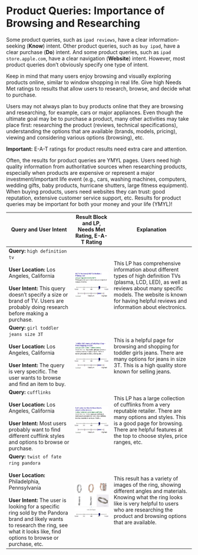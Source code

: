 # Product Queries: Importance of Browsing and Researching

Some product queries, such as `ipad reviews`, have a clear information-seeking (**Know**) intent. Other product queries, such as `buy ipad`, have a clear purchase (**Do**) intent. And some product queries, such as `ipad store.apple.com`, have a clear navigation (**Website**) intent. However, most product queries don’t obviously specify one type of intent.

Keep in mind that many users enjoy browsing and visually exploring products online, similar to window shopping in real life. Give high Needs Met ratings to results that allow users to research, browse, and decide what to purchase.

Users may not always plan to buy products online that they are browsing and researching, for example, cars or major appliances. Even though the ultimate goal may be to purchase a product, many other activities may take place first:
researching the product (reviews, technical specifications), understanding the options that are available (brands, models, pricing), viewing and considering various options (browsing), etc.

**Important:** E-A-T ratings for product results need extra care and attention.

Often, the results for product queries are YMYL pages. Users need high quality information from authoritative sources when researching products, especially when products are expensive or represent a major investment/important life event (e.g., cars, washing machines, computers, wedding gifts, baby products, hurricane shutters, large fitness equipment). When buying products, users need websites they can trust: good reputation, extensive customer service support, etc. Results for product queries may be important for both your money and your life (YMYL)!

Query and User Intent|Result Block and LP, Needs Met Rating, E-A-T Rating|Explanation
---|---|---
**Query:** `high definition tv`<br><br>**User Location:** Los Angeles, California<br><br>**User Intent:** This query doesn’t specify a size or brand of TV. Users are probably doing research before making a purchase.|![](../images/img779.jpg)<br>![](../images/hm.jpg)![](../images/high-narrow.jpg)|This LP has comprehensive information about different types of high definition TVs (plasma, LCD, LED), as well as reviews about many specific models. The website is known for having helpful reviews and information about electronics.
**Query:** `girl toddler jeans size 3T`<br><br>**User Location:** Los Angeles, California<br><br>**User Intent:** The query is very specific. The user wants to browse and find an item to buy.|![](../images/img782.jpg)<br>![](../images/hm.jpg)![](../images/high-narrow.jpg)|This is a helpful page for browsing and shopping for toddler girls jeans. There are many options for jeans in size 3T. This is a high quality store known for selling jeans.
**Query:** `cufflinks`<br><br>**User Location:** Los Angeles, California<br><br>**User Intent:** Most users probably want to find different cufflink styles and options to browse or purchase.|![](../images/img785.jpg)<br>![](../images/hm.jpg)![](../images/high-narrow.jpg)|This LP has a large collection of cufflinks from a very reputable retailer. There are many options and styles. This is a good page for browsing. There are helpful features at the top to choose styles, price ranges, etc.
**Query:** `twist of fate ring pandora`<br><br>**User Location:** Philadelphia, Pennsylvania<br><br>**User Intent:** The user is looking for a specific ring sold by the Pandora brand and likely wants to research the ring, see what it looks like, find options to browse or purchase, etc.|![](../images/img789.jpg)<br>![](../images/hm.jpg)|This result has a variety of images of the ring, showing different angles and materials. Knowing what the ring looks like is very helpful to users who are researching the product and browsing options that are available.
